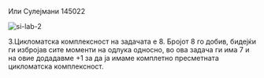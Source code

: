 Или Сулејмани 145022


![si-lab-2](https://user-images.githubusercontent.com/49499881/171907764-a89bfa01-6558-4eb0-99ca-fe37158e3db0.jpg)




3.Цикломатска комплексност на задачата е 8. Бројот 8 го добив, бидејќи ги избројав сите моменти на одлука односно, во ова задача ги има 7 и на овие додадавме +1 за да ја имаме комплетно пресметната цикломатска комплексност.


